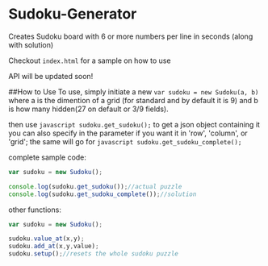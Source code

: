 # Sudoku-Generator
Creates Sudoku board with 6 or more numbers per line in seconds (along with solution)

Checkout ```index.html``` for a sample on how to use

API will be updated soon!

##How to Use
To use, simply initiate a new ```var sudoku = new Sudoku(a, b)``` where a is the dimention of a grid (for standard and by default it is 9) and b is how many hidden(27 on default or 3/9 fields).

then use ```javascript sudoku.get_sudoku();``` to get a json object containing it
you can also specify in the parameter if you want it in 'row', 'column', or 'grid';
the same will go for ```javascript sudoku.get_sudoku_complete();``` 

complete sample code:
```javascript
var sudoku = new Sudoku();

console.log(sudoku.get_sudoku());//actual puzzle
console.log(sudoku.get_sudoku_complete());//solution
```

other functions:
```javascript
var sudoku = new Sudoku();

sudoku.value_at(x,y);
sudoku.add_at(x,y,value);
sudoku.setup();//resets the whole sudoku puzzle
```
